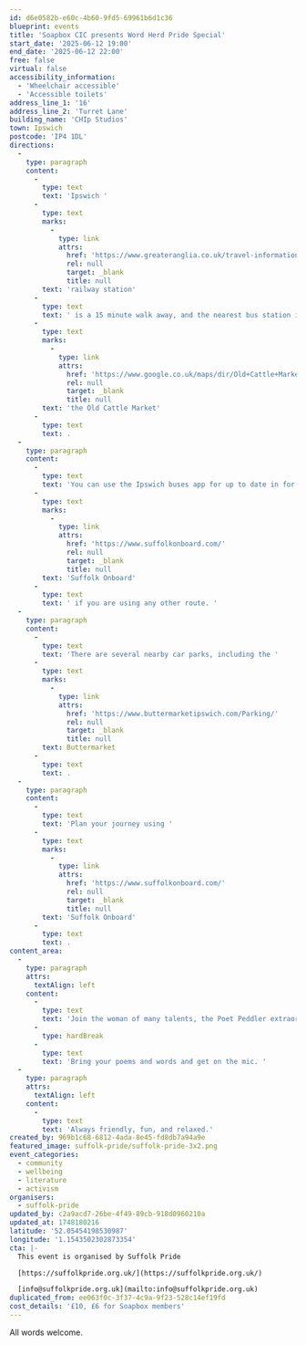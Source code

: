 ```yaml
---
id: d6e0582b-e60c-4b60-9fd5-69961b6d1c36
blueprint: events
title: 'Soapbox CIC presents Word Herd Pride Special'
start_date: '2025-06-12 19:00'
end_date: '2025-06-12 22:00'
free: false
virtual: false
accessibility_information:
  - 'Wheelchair accessible'
  - 'Accessible toilets'
address_line_1: '16'
address_line_2: 'Turret Lane'
building_name: 'CHIp Studios'
town: Ipswich
postcode: 'IP4 1DL'
directions:
  -
    type: paragraph
    content:
      -
        type: text
        text: 'Ipswich '
      -
        type: text
        marks:
          -
            type: link
            attrs:
              href: 'https://www.greateranglia.co.uk/travel-information/station-information/ips'
              rel: null
              target: _blank
              title: null
        text: 'railway station'
      -
        type: text
        text: ' is a 15 minute walk away, and the nearest bus station is a two minute walk away at '
      -
        type: text
        marks:
          -
            type: link
            attrs:
              href: 'https://www.google.co.uk/maps/dir/Old+Cattle+Market,+Ipswich+IP4+1AE/CHIp+Studios/@52.0551775,1.1533895,18z/data=!4m14!4m13!1m5!1m1!1s0x47d9a02c8f4882f9:0xb6e69653139fe8f0!2m2!1d1.1547634!2d52.0559774!1m5!1m1!1s0x47d9a02c6ea3f9a5:0x1883cc62eb302ea6!2m2!1d1.1542664!2d52.054411!3e2?entry=ttu&g_ep=EgoyMDI1MDUwMy4wIKXMDSoJLDEwMjExNDUzSAFQAw%3D%3D'
              rel: null
              target: _blank
              title: null
        text: 'the Old Cattle Market'
      -
        type: text
        text: .
  -
    type: paragraph
    content:
      -
        type: text
        text: 'You can use the Ipswich buses app for up to date in for about bus timetables, you can also use '
      -
        type: text
        marks:
          -
            type: link
            attrs:
              href: 'https://www.suffolkonboard.com/'
              rel: null
              target: _blank
              title: null
        text: 'Suffolk Onboard'
      -
        type: text
        text: ' if you are using any other route. '
  -
    type: paragraph
    content:
      -
        type: text
        text: 'There are several nearby car parks, including the '
      -
        type: text
        marks:
          -
            type: link
            attrs:
              href: 'https://www.buttermarketipswich.com/Parking/'
              rel: null
              target: _blank
              title: null
        text: Buttermarket
      -
        type: text
        text: .
  -
    type: paragraph
    content:
      -
        type: text
        text: 'Plan your journey using '
      -
        type: text
        marks:
          -
            type: link
            attrs:
              href: 'https://www.suffolkonboard.com/'
              rel: null
              target: _blank
              title: null
        text: 'Suffolk Onboard'
      -
        type: text
        text: .
content_area:
  -
    type: paragraph
    attrs:
      textAlign: left
    content:
      -
        type: text
        text: 'Join the woman of many talents, the Poet Peddler extraordinaire Amy Wragg of SoapBox Spoken Word CIC.'
      -
        type: hardBreak
      -
        type: text
        text: 'Bring your poems and words and get on the mic. '
  -
    type: paragraph
    attrs:
      textAlign: left
    content:
      -
        type: text
        text: 'Always friendly, fun, and relaxed.'
created_by: 969b1c68-6812-4ada-8e45-fd8db7a94a9e
featured_image: suffolk-pride/suffolk-pride-3x2.png
event_categories:
  - community
  - wellbeing
  - literature
  - activism
organisers:
  - suffolk-pride
updated_by: c2a9acd7-26be-4f49-89cb-918d0960210a
updated_at: 1748180216
latitude: '52.05454198530987'
longitude: '1.1543502302873354'
cta: |-
  This event is organised by Suffolk Pride

  [https://suffolkpride.org.uk/](https://suffolkpride.org.uk/)

  [info@suffolkpride.org.uk](mailto:info@suffolkpride.org.uk)
duplicated_from: ee063f0c-3f37-4c9a-9f23-528c14ef19fd
cost_details: '£10, £6 for Soapbox members'
---
```

All words welcome.